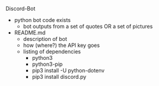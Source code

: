 Discord-Bot
- python bot code exists
    - bot outputs from a set of quotes OR a set of pictures
- README.md
    - description of bot
    - how (where?) the API key goes
    - listing of dependencies
        - python3
        - python3-pip
        - pip3 install -U python-dotenv
        - pip3 install discord.py